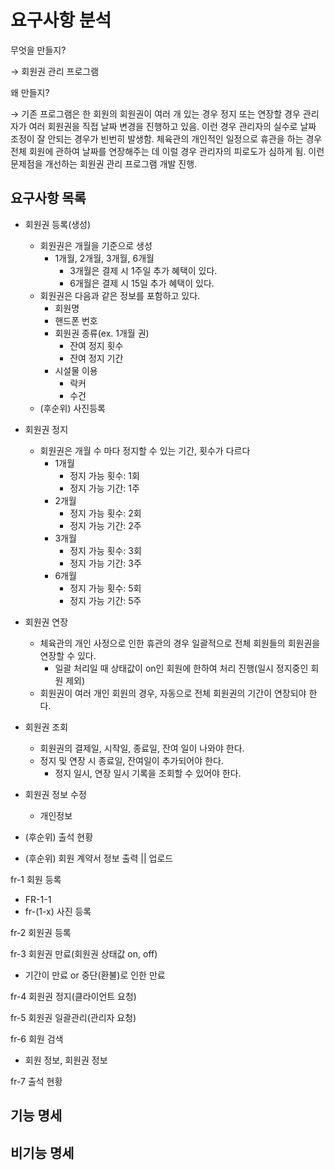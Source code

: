 # 요구사항 분석

무엇을 만들지?

→ 회원권 관리 프로그램

 왜 만들지?

→ 기존 프로그램은 한 회원의 회원권이 여러 개 있는 경우 정지 또는 연장할 경우 관리자가 여러 회원권을 직접 날짜 변경을 진행하고 있음. 이런 경우 관리자의 실수로 날짜 조정이 잘 안되는 경우가 빈번히 발생함. 체육관의 개인적인 일정으로 휴관을 하는 경우 전체 회원에 관하여 날짜를 연장해주는 데 이럴 경우 관리자의 피로도가 심하게 됨. 이런 문제점을 개선하는 회원권 관리 프로그램 개발 진행.

## 요구사항 목록

- 회원권 등록(생성)
    - 회원권은 개월을 기준으로 생성
        - 1개월, 2개월, 3개월, 6개월
            - 3개월은 결제 시 1주일 추가 혜택이 있다.
            - 6개월은 결제 시 15일 추가 혜택이 있다.
    - 회원권은 다음과 같은 정보를 포함하고 있다.
        - 회원명
        - 핸드폰 번호
        - 회원권 종류(ex. 1개월 권)
            - 잔여 정지 횟수
            - 잔여 정지 기간
        - 시설물 이용
            - 락커
            - 수건
    - (후순위) 사진등록
        
        
- 회원권 정지
    - 회원권은 개월 수 마다 정지할 수 있는 기간, 횟수가 다르다
        - 1개월
            - 정지 가능 횟수: 1회
            - 정지 가능 기간: 1주
        - 2개월
            - 정지 가능 횟수: 2회
            - 정지 가능 기간: 2주
        - 3개월
            - 정지 가능 횟수: 3회
            - 정지 가능 기간: 3주
        - 6개월
            - 정지 가능 횟수: 5회
            - 정지 가능 기간: 5주
        
- 회원권 연장
    - 체육관의 개인 사정으로 인한 휴관의 경우 일괄적으로 전체 회원들의 회원권을 연장할 수 있다.
        - 일괄 처리일 때 상태값이 on인 회원에 한하여 처리 진행(일시 정지중인 회원 제외)
    - 회원권이 여러 개인 회원의 경우, 자동으로 전체 회원권의 기간이 연장되야 한다.
    
- 회원권 조회
    - 회원권의 결제일, 시작일, 종료일, 잔여 일이 나와야 한다.
    - 정지 및 연장 시 종료일, 잔여일이 추가되어야 한다.
        - 정지 일시, 연장 일시 기록을 조회할 수 있어야 한다.
    
- 회원권 정보 수정
    - 개인정보

- (후순위) 출석 현황
- (후순위) 회원 계약서 정보 출력 || 업로드

fr-1 회원 등록

- FR-1-1
- fr-(1-x) 사진 등록

fr-2 회원권 등록

fr-3 회원권 만료(회원권 상태값 on, off)

- 기간이 만료 or 중단(환불)로 인한 만료

fr-4 회원권 정지(클라이언트 요청)

fr-5 회원권 일괄관리(관리자 요청)

fr-6 회원 검색

- 회원 정보, 회원권 정보

fr-7 출석 현황

## 기능 명세

## 비기능 명세
